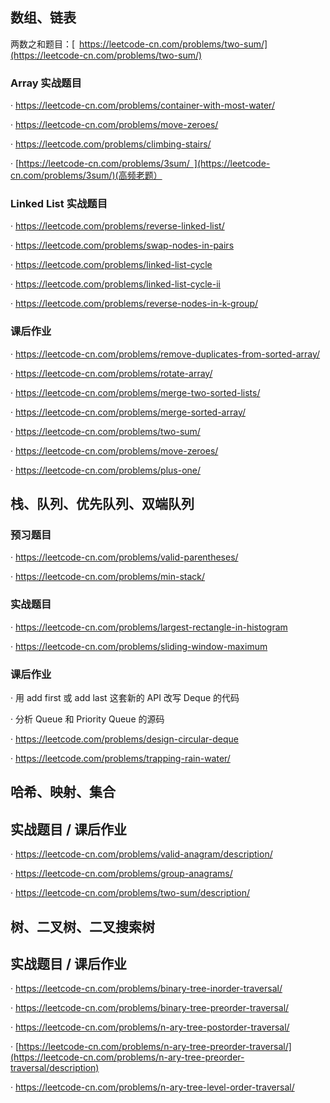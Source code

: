 ## 数组、链表

两数之和题目：[ https://leetcode-cn.com/problems/two-sum/](https://leetcode-cn.com/problems/two-sum/)

### **Array 实战题目**

· <https://leetcode-cn.com/problems/container-with-most-water/>

· <https://leetcode-cn.com/problems/move-zeroes/>

· <https://leetcode.com/problems/climbing-stairs/>

· [https://leetcode-cn.com/problems/3sum/ ](https://leetcode-cn.com/problems/3sum/)(高频老题）

### **Linked List 实战题目**

· <https://leetcode.com/problems/reverse-linked-list/>

· <https://leetcode.com/problems/swap-nodes-in-pairs>

· <https://leetcode.com/problems/linked-list-cycle>

· <https://leetcode.com/problems/linked-list-cycle-ii>

· <https://leetcode.com/problems/reverse-nodes-in-k-group/>

### **课后作业**

· <https://leetcode-cn.com/problems/remove-duplicates-from-sorted-array/>

· <https://leetcode-cn.com/problems/rotate-array/>

· <https://leetcode-cn.com/problems/merge-two-sorted-lists/>

· <https://leetcode-cn.com/problems/merge-sorted-array/>

· <https://leetcode-cn.com/problems/two-sum/>

· <https://leetcode-cn.com/problems/move-zeroes/>

· <https://leetcode-cn.com/problems/plus-one/>



## 栈、队列、优先队列、双端队列

### **预习题目**

· <https://leetcode-cn.com/problems/valid-parentheses/>

· <https://leetcode-cn.com/problems/min-stack/>

### **实战题目**

· <https://leetcode-cn.com/problems/largest-rectangle-in-histogram>

· <https://leetcode-cn.com/problems/sliding-window-maximum>

### **课后作业**

· 用 add first 或 add last 这套新的 API 改写 Deque 的代码

· 分析 Queue 和 Priority Queue 的源码

· <https://leetcode.com/problems/design-circular-deque>

· <https://leetcode.com/problems/trapping-rain-water/>

## 哈希、映射、集合

## **实战题目 / 课后作业**

· <https://leetcode-cn.com/problems/valid-anagram/description/>

· <https://leetcode-cn.com/problems/group-anagrams/>

· <https://leetcode-cn.com/problems/two-sum/description/>

## 树、二叉树、二叉搜索树

## **实战题目 / 课后作业**

· <https://leetcode-cn.com/problems/binary-tree-inorder-traversal/>

· <https://leetcode-cn.com/problems/binary-tree-preorder-traversal/>

· <https://leetcode-cn.com/problems/n-ary-tree-postorder-traversal/>

· [https://leetcode-cn.com/problems/n-ary-tree-preorder-traversal/](https://leetcode-cn.com/problems/n-ary-tree-preorder-traversal/description)

· <https://leetcode-cn.com/problems/n-ary-tree-level-order-traversal/>